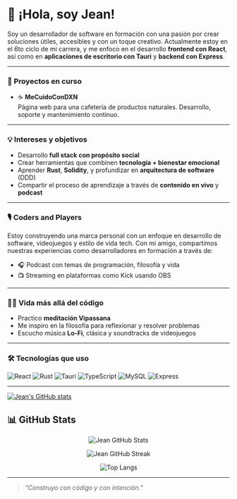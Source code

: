 # 👋 ¡Hola, soy Jean!

Soy un desarrollador de software en formación con una pasión por crear soluciones útiles, accesibles y con un toque creativo. Actualmente estoy en el 6to ciclo de mi carrera, y me enfoco en el desarrollo **frontend con React**, así como en **aplicaciones de escritorio con Tauri** y **backend con Express**.

---

### 🚀 Proyectos en curso

- ☕ **MeCuidoConDXN**  
  Página web para una cafetería de productos naturales. Desarrollo, soporte y mantenimiento continuo.

---

### 💡 Intereses y objetivos

- Desarrollo **full stack con propósito social**
- Crear herramientas que combinen **tecnología + bienestar emocional**
- Aprender **Rust**, **Solidity**, y profundizar en **arquitectura de software** (DDD)
- Compartir el proceso de aprendizaje a través de **contenido en vivo** y **podcast**

---

### 🎙️ Coders and Players

Estoy construyendo una marca personal con un enfoque en desarrollo de software, videojuegos y estilo de vida tech. Con mi amigo, compartimos nuestras experiencias como desarrolladores en formación a través de:

- 🎧 Podcast con temas de programación, filosofía y vida
- 📺 Streaming en plataformas como Kick usando OBS

---

### 🧘‍♂️ Vida más allá del código

- Practico **meditación Vipassana**
- Me inspiro en la filosofía para reflexionar y resolver problemas
- Escucho música **Lo-Fi**, clásica y soundtracks de videojuegos

---

### 🛠️ Tecnologías que uso

![React](https://img.shields.io/badge/-React-61DAFB?logo=react&logoColor=white&style=for-the-badge)
![Rust](https://img.shields.io/badge/-Rust-000000?logo=rust&logoColor=white&style=for-the-badge)
![Tauri](https://img.shields.io/badge/-Tauri-FFC131?logo=tauri&logoColor=black&style=for-the-badge)
![TypeScript](https://img.shields.io/badge/-TypeScript-3178C6?logo=typescript&logoColor=white&style=for-the-badge)
![MySQL](https://img.shields.io/badge/-MySQL-4479A1?logo=mysql&logoColor=white&style=for-the-badge)
![Express](https://img.shields.io/badge/-Express-000000?logo=express&logoColor=white&style=for-the-badge)

---

[![Jean's GitHub stats](https://github-readme-stats.vercel.app/api?username=Acteon-25&show_icons=true&theme=radical)](https://github.com/Acteon-25)


## 📊 GitHub Stats

<p align="center">
  <img src="https://github-readme-stats.vercel.app/api?username=Acteon-25&show_icons=true&theme=react&hide_title=true" alt="Jean GitHub Stats" />
</p>

<p align="center">
  <img src="https://github-readme-streak-stats.herokuapp.com/?user=Acteon-25&theme=react" alt="Jean GitHub Streak" />
</p>

<p align="center">
  <img src="https://github-readme-stats.vercel.app/api/top-langs/?username=Acteon-25&layout=compact&theme=react" alt="Top Langs" />
</p>

---

> _“Construyo con código y con intención.”_

